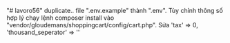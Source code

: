 "# lavoro56"
duplicate.. file ".env.example" thành ".env". Tùy chỉnh thông số hợp lý
chạy lệnh composer install
vào "vendor/gloudemans/shoppingcart/config/cart.php". Sửa 'tax' => 0, 'thousand_seperator' => ''
